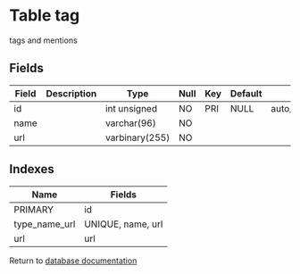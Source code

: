 Table tag
===========

tags and mentions

Fields
------

| Field | Description | Type           | Null | Key | Default | Extra          |
| ----- | ----------- | -------------- | ---- | --- | ------- | -------------- |
| id    |             | int unsigned   | NO   | PRI | NULL    | auto_increment |
| name  |             | varchar(96)    | NO   |     |         |                |
| url   |             | varbinary(255) | NO   |     |         |                |

Indexes
------------

| Name | Fields |
|------|---------|
| PRIMARY | id |
| type_name_url | UNIQUE, name, url |
| url | url |


Return to [database documentation](help/database)

